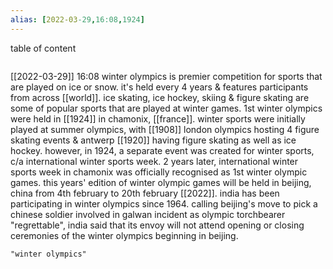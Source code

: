 ```yaml
---
alias: [2022-03-29,16:08,1924]
---
```


table of content
```toc
```

[[2022-03-29]] 16:08
winter olympics is premier competition for sports that are played on ice or snow.
it's held every 4 years & features participants from across [[world]].
ice skating, ice hockey, skiing & figure skating are some of popular sports that are played at winter games.
1st winter olympics were held in [[1924]] in chamonix, [[france]]. 
winter sports were initially played at summer olympics, with [[1908]] london olympics hosting 4 figure skating events & antwerp [[1920]] having figure skating as well as ice hockey.
however, in 1924, a separate event was created for winter sports, c/a international winter sports week.
2 years later, international winter sports week in chamonix was officially recognised as 1st winter olympic games.
this years' edition of winter olympic games will be held in beijing, china from 4th february to 20th february [[2022]].
india has been participating in winter olympics since 1964.
calling beijing's move to pick a chinese soldier involved in galwan incident as olympic torchbearer "regrettable", india said that its envoy will not attend opening or closing ceremonies of the
winter olympics beginning in beijing.
```query
"winter olympics"
```